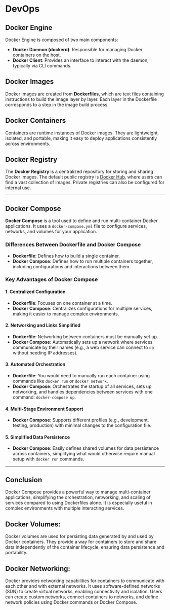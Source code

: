 # DevOps

## Docker Engine
Docker Engine is composed of two main components:
- **Docker Daemon (dockerd)**: Responsible for managing Docker containers on the host.
- **Docker Client**: Provides an interface to interact with the daemon, typically via CLI commands.

## Docker Images
Docker images are created from **Dockerfiles**, which are text files containing instructions to build the image layer by layer. Each layer in the Dockerfile corresponds to a step in the image build process.

## Docker Containers
Containers are runtime instances of Docker images. They are lightweight, isolated, and portable, making it easy to deploy applications consistently across environments.

## Docker Registry
The **Docker Registry** is a centralized repository for storing and sharing Docker images. The default public registry is [Docker Hub](https://hub.docker.com), where users can find a vast collection of images. Private registries can also be configured for internal use.

---

## Docker Compose
**Docker Compose** is a tool used to define and run multi-container Docker applications. It uses a `docker-compose.yml` file to configure services, networks, and volumes for your application.

### Differences Between Dockerfile and Docker Compose

- **Dockerfile**: Defines how to build a single container.
- **Docker Compose**: Defines how to run multiple containers together, including configurations and interactions between them.

### Key Advantages of Docker Compose

#### 1. Centralized Configuration
- **Dockerfile**: Focuses on one container at a time.
- **Docker Compose**: Centralizes configurations for multiple services, making it easier to manage complex environments.

#### 2. Networking and Links Simplified
- **Dockerfile**: Networking between containers must be manually set up.
- **Docker Compose**: Automatically sets up a network where services communicate by their names (e.g., a web service can connect to `db` without needing IP addresses).

#### 3. Automated Orchestration
- **Dockerfile**: You would need to manually run each container using commands like `docker run` or `docker network`.
- **Docker Compose**: Orchestrates the startup of all services, sets up networking, and handles dependencies between services with one command: `docker-compose up`.

#### 4. Multi-Stage Environment Support
- **Docker Compose**: Supports different profiles (e.g., development, testing, production) with minimal changes to the configuration file.

#### 5. Simplified Data Persistence
- **Docker Compose**: Easily defines shared volumes for data persistence across containers, simplifying what would otherwise require manual setup with `docker run` commands.

---

## Conclusion
Docker Compose provides a powerful way to manage multi-container applications, simplifying the orchestration, networking, and scaling of services compared to using Dockerfiles alone. It is especially useful in complex environments with multiple interacting services.

## Docker Volumes:
Docker volumes are used for persisting data generated by and used by Docker containers. They provide a way for containers to store and share data independently of the container lifecycle, ensuring data persistence and portability.  

## Docker Networking:
Docker provides networking capabilities for containers to communicate with each other and with external networks. It uses software-defined networks (SDN) to create virtual networks, enabling connectivity and isolation. Users can create custom networks, connect containers to networks, and define network policies using Docker commands or Docker Compose.  

